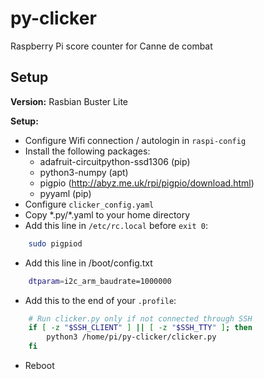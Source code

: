 # py-clicker
Raspberry Pi score counter for Canne de combat

## Setup
**Version:** Rasbian Buster Lite

**Setup:**
* Configure Wifi connection / autologin in `raspi-config`
* Install the following packages:
  * adafruit-circuitpython-ssd1306 (pip)
  * python3-numpy (apt)
  * pigpio (http://abyz.me.uk/rpi/pigpio/download.html)
  * pyyaml (pip)
* Configure `clicker_config.yaml`
* Copy \*.py/\*.yaml to your home directory
* Add this line in `/etc/rc.local` before `exit 0`:
``` bash
    sudo pigpiod
```
* Add this line in /boot/config.txt
``` bash
    dtparam=i2c_arm_baudrate=1000000
```


* Add this to the end of your `.profile`:
``` bash
    # Run clicker.py only if not connected through SSH
    if [ -z "$SSH_CLIENT" ] || [ -z "$SSH_TTY" ]; then
        python3 /home/pi/py-clicker/clicker.py
    fi
```
* Reboot